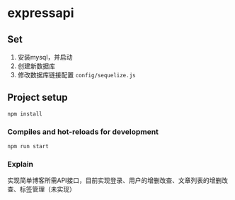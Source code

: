 # expressapi

## Set

1. 安装mysql，并启动
2. 创建新数据库
3. 修改数据库链接配置 `config/sequelize.js`

## Project setup
```
npm install
```

### Compiles and hot-reloads for development
```
npm run start
```


### Explain

实现简单博客所需API接口，目前实现登录、用户的增删改查、文章列表的增删改查、标签管理（未实现）
